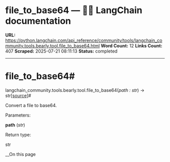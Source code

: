 # file_to_base64 — 🦜🔗 LangChain  documentation

**URL:** https://python.langchain.com/api_reference/community/tools/langchain_community.tools.bearly.tool.file_to_base64.html
**Word Count:** 12
**Links Count:** 407
**Scraped:** 2025-07-21 08:11:13
**Status:** completed

---

# file\_to\_base64\#

langchain\_community.tools.bearly.tool.file\_to\_base64\(_path : str_\) → str[\[source\]](https://python.langchain.com/api_reference/_modules/langchain_community/tools/bearly/tool.html#file_to_base64)\#     

Convert a file to base64.

Parameters:     

**path** \(_str_\)

Return type:     

str

__On this page